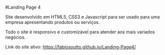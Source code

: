 #Landing Page 4

Site desenvolvido em HTML5, CSS3 e Javascript para ser usado para uma empresa apresentando produtos ou serviços.

Todo o site é responsivo e customizável para atender aos mais variados negócios.

Link do site ativo: https://fabiosoutto.github.io/Landing-Page4/
